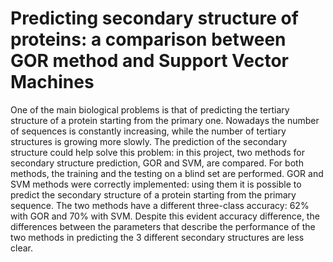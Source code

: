 # Predicting secondary structure of proteins: a comparison between GOR method and Support Vector Machines

One of the main biological problems is that of predicting the tertiary structure of a protein starting from the primary one. Nowadays the number of sequences is constantly increasing, while the number of tertiary structures is growing more slowly. 
The prediction of the secondary structure could help solve this problem: in this project, two methods for secondary structure prediction, GOR and SVM, are compared. For both methods, the training and the testing on a blind set are performed.
GOR and SVM methods were correctly implemented: using them it is possible to predict the secondary structure of a protein starting from the primary sequence. The two methods have a different three-class accuracy: 62% with GOR and 70% with SVM. Despite this evident accuracy difference, the differences between the parameters that describe the performance of the two methods in predicting the 3 different secondary structures are less clear.
